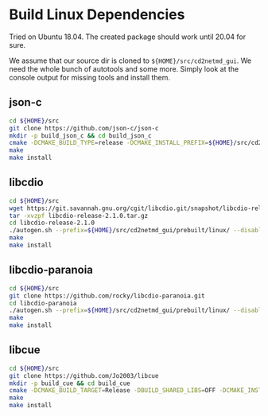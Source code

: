 # Build Linux Dependencies #
Tried on Ubuntu 18.04. The created package should work until 20.04 for sure.

We assume that our source dir is cloned to `${HOME}/src/cd2netmd_gui`.
We need the whole bunch of autotools and some more. Simply look at the 
console output for missing tools and install them.

## json-c
```bash
cd ${HOME}/src
git clone https://github.com/json-c/json-c
mkdir -p build_json_c && cd build_json_c
cmake -DCMAKE_BUILD_TYPE=release -DCMAKE_INSTALL_PREFIX=${HOME}/src/cd2netmd_gui/prebuilt/linux/ -DBUILD_SHARED_LIBS=false ../json-c/
make 
make install
```

## libcdio
```bash
cd ${HOME}/src
wget https://git.savannah.gnu.org/cgit/libcdio.git/snapshot/libcdio-release-2.1.0.tar.gz
tar -xvzpf libcdio-release-2.1.0.tar.gz
cd libcdio-release-2.1.0
./autogen.sh --prefix=${HOME}/src/cd2netmd_gui/prebuilt/linux/ --disable-shared
make
make install
```

## libcdio-paranoia
```bash
cd ${HOME}/src
git clone https://github.com/rocky/libcdio-paranoia.git
cd libcdio-paranoia
./autogen.sh --prefix=${HOME}/src/cd2netmd_gui/prebuilt/linux/ --disable-shared PKG_CONFIG_PATH=${HOME}/src/cd2netmd_gui/prebuilt/linux/lib/pkgconfig
make
make install
```

## libcue
```bash
cd ${HOME}/src
git clone https://github.com/Jo2003/libcue
mkdir -p build_cue && cd build_cue
cmake -DCMAKE_BUILD_TARGET=Release -DBUILD_SHARED_LIBS=OFF -DCMAKE_INSTALL_PREFIX=${HOME}/src/cd2netmd_gui/prebuilt/linux/ ../libcue
make
make install
```
